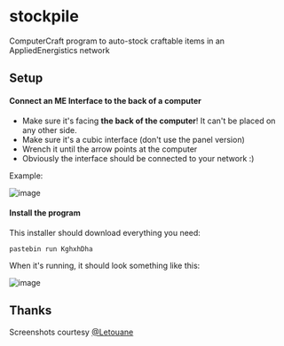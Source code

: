 # stockpile
ComputerCraft program to auto-stock craftable items in an AppliedEnergistics network

## Setup

#### Connect an ME Interface to the back of a computer

* Make sure it's facing **the back of the computer**!  It can't be placed on any other side.
* Make sure it's a cubic interface (don't use the panel version)
* Wrench it until the arrow points at the computer
* Obviously the interface should be connected to your network :)

Example:

![image](https://user-images.githubusercontent.com/589893/42127313-eaf28c12-7c4a-11e8-8d0f-566ba5427dfe.png)

#### Install the program

This installer should download everything you need:

```
pastebin run KghxhDha
```

When it's running, it should look something like this:

![image](https://user-images.githubusercontent.com/589893/42127373-62e1e96a-7c4c-11e8-9037-7a2f618d5659.png)

## Thanks

Screenshots courtesy [@Letouane](https://github.com/Letouane)
